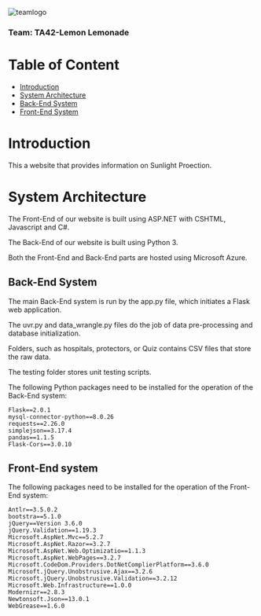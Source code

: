 ![teamlogo](https://user-images.githubusercontent.com/57879304/136358998-9c1817ea-a8a7-4974-897f-bba80e2ff928.png)
### Team: TA42-Lemon Lemonade

# Table of Content
  - [Introduction](#introduction)
  - [System Architecture](#system-architecture)
  - [Back-End System](#back-end-system)
  - [Front-End System](front-end-system)




# Introduction
This a website that provides information on Sunlight Proection.

# System Architecture

The Front-End of our website is built using ASP.NET with CSHTML, Javascript and C#.

The Back-End of our website is built using Python 3.

Both the Front-End and Back-End parts are hosted using Microsoft Azure.

## Back-End System

The main Back-End system is run by the app.py file, which initiates a Flask web application.

The uvr.py and data_wrangle.py files do the job of data pre-processing and database initialization.

Folders, such as hospitals, protectors, or Quiz contains CSV files that store the raw data.

The testing folder stores unit testing scripts.

The following Python packages need to be installed for the operation of the Back-End system:
```
Flask==2.0.1
mysql-connector-python==8.0.26
requests==2.26.0
simplejson==3.17.4
pandas==1.1.5
Flask-Cors==3.0.10
```

## Front-End system

The following packages need to be installed for the operation of the Front-End system:
```
Antlr==3.5.0.2
bootstra==5.1.0
jQuery==Version 3.6.0
jQuery.Validation==1.19.3
Microsoft.AspNet.Mvc==5.2.7
Microsoft.AspNet.Razor==3.2.7
Microsoft.AspNet.Web.Optimizatio==1.1.3
Microsoft.AspNet.WebPages==3.2.7
Microsoft.CodeDom.Providers.DotNetComplierPlatform==3.6.0
Microsoft.jQuery.Unobstrusive.Ajax==3.2.6
Microsoft.jQuery.Unobstrusive.Validation==3.2.12
Microsoft.Web.Infrastructure==1.0.0
Modernizr==2.8.3 
Newtonsoft.Json==13.0.1
WebGrease==1.6.0
```
